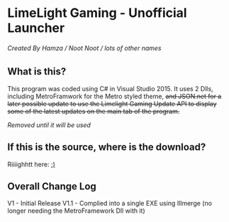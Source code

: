 # LimeLight Gaming - Unofficial Launcher
###### Created By Hamza / Noot Noot / lots of other names


## What is this?
This program was coded using C# in Visual Studio 2015. It uses 2 Dlls, including MetroFramwork for the Metro styled theme, ~~and JSON.net for a later possible update to use the Limelight Gaming Update API to display some of the latest updates on the main tab of the program.~~

*Removed until it will be used*

## If this is the source, where is the download?

Riiiighhtt here: [:)](https://mega.nz/#F!dY0GgZCT!qkkICH0GQdj4ibqs_lz2Wg)

## Overall Change Log

V1 - Initial Release
V1.1 - Complied into a single EXE using Illmerge (no longer needing the MetroFramework Dll with it)
